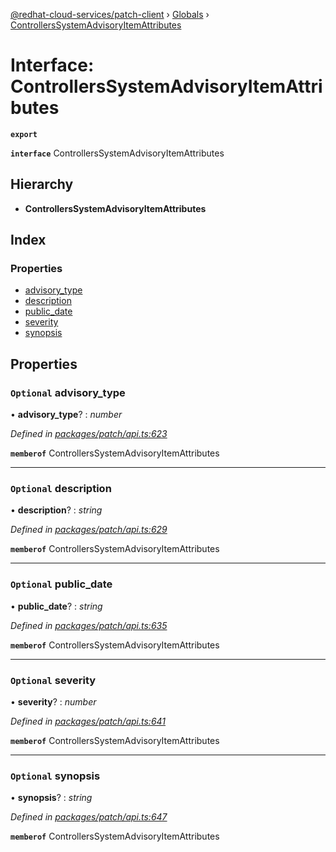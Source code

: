 [@redhat-cloud-services/patch-client](../README.md) › [Globals](../globals.md) › [ControllersSystemAdvisoryItemAttributes](controllerssystemadvisoryitemattributes.md)

# Interface: ControllersSystemAdvisoryItemAttributes

**`export`** 

**`interface`** ControllersSystemAdvisoryItemAttributes

## Hierarchy

* **ControllersSystemAdvisoryItemAttributes**

## Index

### Properties

* [advisory_type](controllerssystemadvisoryitemattributes.md#optional-advisory_type)
* [description](controllerssystemadvisoryitemattributes.md#optional-description)
* [public_date](controllerssystemadvisoryitemattributes.md#optional-public_date)
* [severity](controllerssystemadvisoryitemattributes.md#optional-severity)
* [synopsis](controllerssystemadvisoryitemattributes.md#optional-synopsis)

## Properties

### `Optional` advisory_type

• **advisory_type**? : *number*

*Defined in [packages/patch/api.ts:623](https://github.com/RedHatInsights/javascript-clients/blob/7ed15e5/packages/patch/api.ts#L623)*

**`memberof`** ControllersSystemAdvisoryItemAttributes

___

### `Optional` description

• **description**? : *string*

*Defined in [packages/patch/api.ts:629](https://github.com/RedHatInsights/javascript-clients/blob/7ed15e5/packages/patch/api.ts#L629)*

**`memberof`** ControllersSystemAdvisoryItemAttributes

___

### `Optional` public_date

• **public_date**? : *string*

*Defined in [packages/patch/api.ts:635](https://github.com/RedHatInsights/javascript-clients/blob/7ed15e5/packages/patch/api.ts#L635)*

**`memberof`** ControllersSystemAdvisoryItemAttributes

___

### `Optional` severity

• **severity**? : *number*

*Defined in [packages/patch/api.ts:641](https://github.com/RedHatInsights/javascript-clients/blob/7ed15e5/packages/patch/api.ts#L641)*

**`memberof`** ControllersSystemAdvisoryItemAttributes

___

### `Optional` synopsis

• **synopsis**? : *string*

*Defined in [packages/patch/api.ts:647](https://github.com/RedHatInsights/javascript-clients/blob/7ed15e5/packages/patch/api.ts#L647)*

**`memberof`** ControllersSystemAdvisoryItemAttributes
